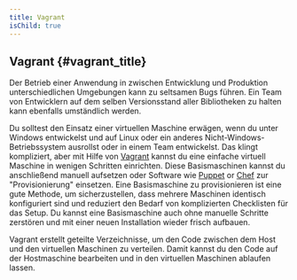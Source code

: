 ```yaml
---
title: Vagrant
isChild: true
---
```


## Vagrant {#vagrant_title}

Der Betrieb einer Anwendung in zwischen Entwicklung und Produktion unterschiedlichen Umgebungen kann zu seltsamen Bugs führen. Ein Team von Entwicklern auf dem selben Versionsstand aller Bibliotheken zu halten kann ebenfalls umständlich werden.

Du solltest den Einsatz einer virtuellen Maschine erwägen, wenn du unter Windows entwickelst und auf Linux oder ein anderes Nicht-Windows-Betriebssystem ausrollst oder in einem Team entwickelst. Das klingt kompliziert, aber mit Hilfe von [Vagrant][vagrant] kannst du eine einfache virtuell Maschine in wenigen Schritten einrichten. Diese Basismaschinen kannst du anschließend manuell aufsetzen oder Software wie [Puppet][puppet] or [Chef][chef] zur "Provisionierung" einsetzen. Eine Basismaschine zu provisionieren ist eine gute Methode, um sicherzustellen, dass mehrere Maschinen identisch konfiguriert sind und reduziert den Bedarf von komplizierten Checklisten für das Setup. Du kannst eine Basismaschine auch ohne manuelle Schritte zerstören und mit einer neuen Installation wieder frisch aufbauen.

Vagrant erstellt geteilte Verzeichnisse, um den Code zwischen dem Host und den virtuellen Maschinen zu verteilen. Damit kannst du den Code auf der Hostmaschine bearbeiten und in den virtuellen Maschinen ablaufen lassen.

[vagrant]: http://vagrantup.com/
[puppet]: http://www.puppetlabs.com/
[chef]: http://www.opscode.com/
